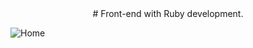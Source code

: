 <center># Front-end with Ruby development. </center>

![Home](https://user-images.githubusercontent.com/36939240/76411402-81007800-6370-11ea-9156-257094453946.png)
